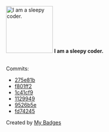 <img src="https://my-badges.github.io/my-badges/sleepy-coder.png" alt="I am a sleepy coder." title="I am a sleepy coder." width="128">
<strong>I am a sleepy coder.</strong>
<br><br>

Commits:

- <a href="https://github.com/EuDs63/EuDs63.github.io/commit/275e81b6c587d8ff2a5a5287426e66f3f3427873">275e81b</a>
- <a href="https://github.com/EuDs63/EuDs63.github.io/commit/f801ff266c1b34e50637b2bd0371b306c001a53d">f801ff2</a>
- <a href="https://github.com/EuDs63/EuDs63.github.io/commit/1c41cf9b7f1d4b2160d2510d74885f2a4e0bd990">1c41cf9</a>
- <a href="https://github.com/EuDs63/EuDs63.github.io/commit/11299496ecc453066d1a3a81216d2bb24adc899f">1129949</a>
- <a href="https://github.com/EuDs63/TemperMonkeyScripts/commit/9526b5e3d3a56b6b95133a570eba2a3694d95328">9526b5e</a>
- <a href="https://github.com/EuDs63/TemperMonkeyScripts/commit/fd742456f90a6ebb2a81db2dc4a5e977e005addc">fd74245</a>


Created by <a href="https://github.com/my-badges/my-badges">My Badges</a>